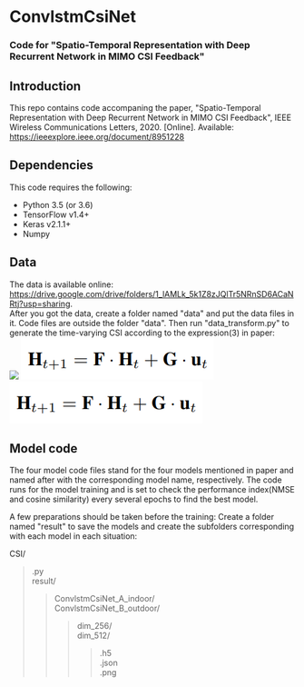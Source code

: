 # ConvlstmCsiNet
### Code for "Spatio-Temporal Representation with Deep Recurrent Network in MIMO CSI Feedback"

## Introduction
This repo contains code accompaning the paper, "Spatio-Temporal Representation with Deep Recurrent Network in MIMO CSI Feedback", IEEE Wireless Communications Letters, 2020. [Online]. Available: 
https://ieeexplore.ieee.org/document/8951228  

## Dependencies
This code requires the following:
* Python 3.5 (or 3.6)
* TensorFlow v1.4+
* Keras v2.1.1+
* Numpy

## Data
The data is available online:  
https://drive.google.com/drive/folders/1_lAMLk_5k1Z8zJQlTr5NRnSD6ACaNRtj?usp=sharing.   
After you got the data, create a folder named "data" and put the data files in it. Code files are outside the folder "data". Then run "data_transform.py" to generate the time-varying CSI according to the expression(3) in paper:  
![](http://spro.so.com/searchthrow/api/midpage/throw?ls=s112c46189d&lm_extend=ctype:3&ctype=3&q=github%E5%88%9B%E5%BB%BA%E6%96%87%E4%BB%B6%E5%A4%B9&rurl=http%3A%2F%2Fwww.bubuko.com%2Finfodetail-3050701.html&img=http%3A%2F%2Fimage.bubuko.com%2Finfo%2F201905%2F20190508114839932093.png)
![expression](https://github.com/Aries-LXY/ConvlstmCsiNet/blob/master/result/1.png)
![try](result/1.png)
## Model code
The four model code files stand for the four models mentioned in paper and named after with the corresponding model name, respectively. The code runs for the model training and is set to check the performance index(NMSE and cosine similarity) every several epochs to find the best model.   

A few preparations should be taken before the training: Create a folder named "result" to save the models and create the subfolders corresponding with each model in each situation:  

CSI/  
>.py  
>result/  
>> ConvlstmCsiNet_A_indoor/  
>> ConvlstmCsiNet_B_outdoor/    
>>>dim_256/  
>>>dim_512/  
>>>>.h5  
>>>>.json   
>>>>.png  
